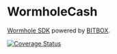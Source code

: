 # WormholeCash

[Wormhole SDK](https://developer.bitcoin.com/wormhole.html) powered by [BITBOX](https://developer.bitcoin.com/bitbox.html).

[![Coverage Status](https://coveralls.io/repos/github/Bitcoin-com/wormholecash/badge.svg?branch=master)](https://coveralls.io/github/Bitcoin-com/wormholecash?branch=master)

